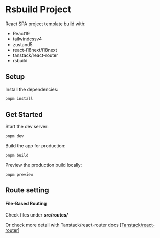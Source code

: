 # Rsbuild Project

React SPA project template build with:
- React19
- tailwindcssv4
- zustand5
- react-i18next/i18next
- tanstack/react-router
- rsbuild

## Setup

Install the dependencies:

```bash
pnpm install
```

## Get Started

Start the dev server:

```bash
pnpm dev
```

Build the app for production:

```bash
pnpm build
```

Preview the production build locally:

```bash
pnpm preview
```

## Route setting

#### File-Based Routing
Check files under **src/routes/**

Or check more detail with Tanstack/react-router docs [\[Tanstack/react-router\]](https://tanstack.com/router/latest/docs/framework/react/guide/file-based-routing)
